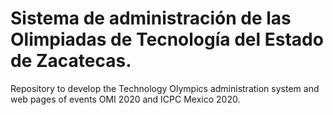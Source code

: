 # Sistema de administración de las Olimpiadas de Tecnología del Estado de Zacatecas.

Repository to develop the Technology Olympics administration system and web pages of events OMI 2020 and ICPC Mexico 2020.
